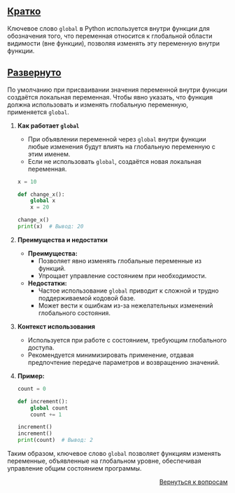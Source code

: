 ## <u>Кратко</u>

Ключевое слово `global` в Python используется внутри функции для обозначения того, что переменная относится к глобальной
области видимости (вне функции), позволяя изменять эту переменную внутри функции.

## <u>Развернуто</u>

По умолчанию при присваивании значения переменной внутри функции создаётся локальная переменная. Чтобы явно указать, что
функция должна использовать и изменять глобальную переменную, применяется `global`.

1. **Как работает `global`**
    - При объявлении переменной через `global` внутри функции любые изменения будут влиять на глобальную переменную с
      этим именем.
    - Если не использовать `global`, создаётся новая локальная переменная.
    ```python
    x = 10
 
    def change_x():
        global x
        x = 20
 
    change_x()
    print(x)  # Вывод: 20
    ```

2. **Преимущества и недостатки**
    - **Преимущества:**
        - Позволяет явно изменять глобальные переменные из функций.
        - Упрощает управление состоянием при необходимости.
    - **Недостатки:**
        - Частое использование `global` приводит к сложной и трудно поддерживаемой кодовой базе.
        - Может вести к ошибкам из-за нежелательных изменений глобального состояния.

3. **Контекст использования**
    - Используется при работе с состоянием, требующим глобального доступа.
    - Рекомендуется минимизировать применение, отдавая предпочтение передаче параметров и возвращению значений.

4. **Пример:**
    ```python
    count = 0

    def increment():
        global count
        count += 1

    increment()
    increment()
    print(count)  # Вывод: 2
    ```

Таким образом, ключевое слово `global` позволяет функциям изменять переменные, объявленные на глобальном уровне,
обеспечивая управление общим состоянием программы.

<div align="right">

[Вернуться к вопросам](../Вопросы.md)

</div>

